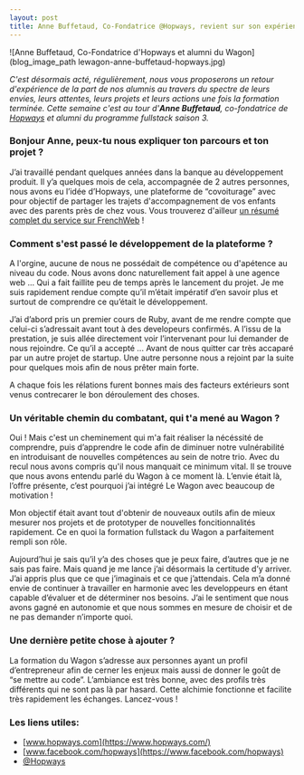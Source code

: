 ```yaml
---
layout: post
title: Anne Buffetaud, Co-Fondatrice @Hopways, revient sur son expérience au Wagon
---
```


![Anne Buffetaud, Co-Fondatrice d'Hopways et alumni du Wagon](blog_image_path lewagon-anne-buffetaud-hopways.jpg)

<em>C'est désormais acté, régulièrement, nous vous proposerons un retour d'expérience de la part de nos alumnis au travers du spectre de leurs envies, leurs attentes, leurs projets et leurs actions une fois la formation terminée. Cette semaine c'est au tour d'<strong>Anne Buffetaud</strong>, co-fondatrice de [Hopways](https://www.hopways.com/) et alumni du programme fullstack saison 3.</em>

<h3>Bonjour Anne, peux-tu nous expliquer ton parcours et ton projet ?</h3>

J’ai travaillé pendant quelques années dans la banque au développement produit. Il y’a quelques mois de cela, accompagnée de 2 autres personnes, nous avons eu l’idée d’Hopways, une plateforme de “covoiturage” avec pour objectif de partager les trajets d'accompagnement de vos enfants avec des parents près de chez vous. Vous trouverez d'ailleur [un résumé complet du service sur FrenchWeb](http://frenchweb.fr/la-start-up-du-jour-trois-mamans-creent-hopways-le-covoiturage-dedie-aux-activites-extra-scolaires/166213) !

<h3>Comment s'est passé le développement de la plateforme ?</h3>

A l'orgine, aucune de nous ne possédait de compétence ou d'apétence au niveau du code. Nous avons donc naturellement fait appel à une agence web ... Qui a fait faillite peu de temps après le lancement du projet. Je me suis rapidement rendue compte qu’il m’était impératif d’en savoir plus et surtout de comprendre ce qu’était le développement.

J’ai d’abord pris un premier cours de Ruby, avant de me rendre compte que celui-ci s’adressait avant tout à des developeurs confirmés. A l’issu de la prestation, je suis allée directement voir l’intervenant pour lui demander de nous rejoindre. Ce qu’il a accepté ... Avant de nous quitter car très accaparé par un autre projet de startup. Une autre personne nous a rejoint par la suite pour quelques mois afin de nous prêter main forte.

A chaque fois les rélations furent bonnes mais des facteurs extérieurs sont venus contrecarer le bon déroulement des choses.

<h3>Un véritable chemin du combatant, qui t'a mené au Wagon ?</h3>

Oui ! Mais c'est un cheminement qui m'a fait réaliser la nécéssité de comprendre, puis d’apprendre le code afin de diminuer notre vulnérabilité en introduisant de nouvelles compétences au sein de notre trio. Avec du recul nous avons compris qu'il nous manquait ce minimum vital. Il se trouve que nous avons entendu parlé du Wagon à ce moment là. L’envie était là, l’offre présente, c’est pourquoi j’ai intégré Le Wagon avec beaucoup de motivation !

Mon objectif était avant tout d'obtenir de nouveaux outils afin de mieux mesurer nos projets et de prototyper de nouvelles foncitionnalités rapidement. Ce en quoi la formation fullstack du Wagon  a parfaitement rempli son rôle.

Aujourd’hui je sais qu’il y’a des choses que je peux faire, d’autres que je ne sais pas faire. Mais quand je me lance j’ai désormais la certitude d’y arriver. J’ai appris plus que ce que j’imaginais et ce que j’attendais. Cela m’a donné envie de continuer à travailler en harmonie avec les developpeurs en étant capable d’évaluer et de déterminer nos besoins. J’ai le sentiment que nous avons gagné en autonomie et que nous sommes en mesure de choisir et de ne pas demander n’importe quoi.

<h3>Une dernière petite chose à ajouter ?</h3>

La formation du Wagon s’adresse aux personnes ayant un profil d’entrepreneur afin de cerner les enjeux mais aussi de donner le goût de “se mettre au code”. L’ambiance est très bonne, avec des profils très différents qui ne sont pas là par hasard. Cette alchimie fonctionne et facilite très rapidement les échanges. Lancez-vous !

<h3>Les liens utiles:</h3>

- [www.hopways.com](https://www.hopways.com/)
- [www.facebook.com/hopways](https://www.facebook.com/hopways)
- [@Hopways](https://twitter.com/Hopways_France)

